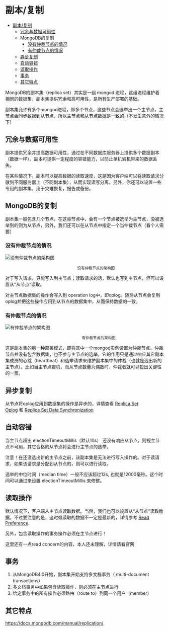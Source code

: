 # 副本/复制

- [副本/复制](#%E5%89%AF%E6%9C%AC%E5%A4%8D%E5%88%B6)
    - [冗余与数据可用性](#%E5%86%97%E4%BD%99%E4%B8%8E%E6%95%B0%E6%8D%AE%E5%8F%AF%E7%94%A8%E6%80%A7)
    - [MongoDB的复制](#mongodb%E7%9A%84%E5%A4%8D%E5%88%B6)
        - [没有仲裁节点的情况](#%E6%B2%A1%E6%9C%89%E4%BB%B2%E8%A3%81%E8%8A%82%E7%82%B9%E7%9A%84%E6%83%85%E5%86%B5)
        - [有仲裁节点的情况](#%E6%9C%89%E4%BB%B2%E8%A3%81%E8%8A%82%E7%82%B9%E7%9A%84%E6%83%85%E5%86%B5)
    - [异步复制](#%E5%BC%82%E6%AD%A5%E5%A4%8D%E5%88%B6)
    - [自动容错](#%E8%87%AA%E5%8A%A8%E5%AE%B9%E9%94%99)
    - [读取操作](#%E8%AF%BB%E5%8F%96%E6%93%8D%E4%BD%9C)
    - [事务](#%E4%BA%8B%E5%8A%A1)
    - [其它特点](#%E5%85%B6%E5%AE%83%E7%89%B9%E7%82%B9)

MongoDB的副本集（replica set）其实是一组 mongod 进程，这组进程维护着相同的数据集，副本集提供冗余和高可用性，是所有生产部署的基础。

副本集允许有多个mongod进程，即多个节点，这些节点会选举出一个主节点，主节点会同步数据到从节点，所以主节点和从节点数据是一致的（不发生意外的情况下）


## 冗余与数据可用性  
副本提供冗余并提高数据可用性，通过在不同数据库服务器上提供多个数据副本（数据一样）。副本可提供一定程度的容错能力，以防止单机宕机带来的数据丢失。

在某些情况下，副本可以提高数据的读取速度，这是因为客户端可以将读取请求分散到不同服务器上（不同副本集），从而实现读写分离。另外，你还可以设置一些专用的副本集，用于灾难恢复，报告或备份。

## MongoDB的复制  
副本集一般包含几个节点，在这些节点中，会有一个节点被选举为主节点，没被选举到的则为从节点，另外，我们还可以在从节点中指定一个当仲裁节点（看个人需要）

### 没有仲裁节点的情况

![没有仲裁节点的架构图](http://hdoc.scau.edu.cn/Public/Uploads/2018-11-29/5bff9efce0434.png)

                                    没有仲裁节点的架构图

对于写入请求，只能写入到主节点；读取请求的话，默认也写到主节点，但可以设置从“从节点”读取。

对主节点数据集的操作会写入到 operation log中，即oplog。随后从节点会复制oplog并把这些操作应用到从节点的数据集中，从而保持数据的一致。

### 有仲裁节点的情况
![有仲裁节点的架构图](http://hdoc.scau.edu.cn/Public/Uploads/2018-11-29/5bff9ef43e900.png)

                                      有仲裁节点的架构图

这是副本集的另一种部署模式，即将其中一个mongod实例设置为仲裁节点。仲裁节点并没有包含数据集，也不参与主节点的选举，它的作用只是通过响应其它副本集成员的心跳（heartbeat）和选举请求来维护副本集中的仲裁（也就是选出新的主节点）。比如当主节点宕机，而从节点数量为偶数时，仲裁者就可以投出关键性的一票。

## 异步复制  
从节点将oplog应用到数据集的操作是异步的，详情查看 [Replica Set Oplog]() 和 [Replica Set Data Synchronization]()

## 自动容错
当主节点超出 electionTimeoutMillis（默认10s） 还没有响应从节点，则视主节点不可用，其它合格的从节点将会进行主节点的选举。

注意！在还没选出新的主节点之前，该副本集是无法进行写入操作的。对于读请求，如果该请求是分配到从节点的，则可以进行读取。

选举的中位时间（median time）一般不应该超过12s, 也就是12000毫秒。这个时间可以通过来设置 electionTimeoutMillis 来修整。

## 读取操作  
默认情况下，客户端从主节点读取数据。当然，我们也可以设置从“从节点”读取数据，不过要注意的是，这时候读取的数据不一定是最新的，详情参考 [Read Preference](https://docs.mongodb.com/manual/core/read-preference/).

另外，包含读取操作的事务操作必须在主节点进行！

这里还有一点read concern的内容，本人还未理解，详情请看官网

## 事务
1. 从MongoDB4.0开始，副本集开始支持多文档事务（ multi-document transactions）
2. 多文档事务中如果包含读取操作，则必须在主节点进行
3. 给定事务中的所有操作必须路由（route to）到同一个用户（member）


## 其它特点
https://docs.mongodb.com/manual/replication/
